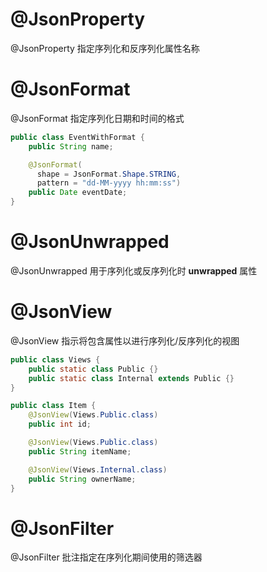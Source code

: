 # @JsonProperty

@JsonProperty 指定序列化和反序列化属性名称

# @JsonFormat

@JsonFormat 指定序列化日期和时间的格式

```java
public class EventWithFormat {
    public String name;

    @JsonFormat(
      shape = JsonFormat.Shape.STRING,
      pattern = "dd-MM-yyyy hh:mm:ss")
    public Date eventDate;
}
```

# @JsonUnwrapped

@JsonUnwrapped 用于序列化或反序列化时 **unwrapped** 属性

# @JsonView

@JsonView 指示将包含属性以进行序列化/反序列化的视图

```java
public class Views {
    public static class Public {}
    public static class Internal extends Public {}
}

public class Item {
    @JsonView(Views.Public.class)
    public int id;

    @JsonView(Views.Public.class)
    public String itemName;

    @JsonView(Views.Internal.class)
    public String ownerName;
}
```

# @JsonFilter

@JsonFilter 批注指定在序列化期间使用的筛选器